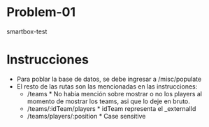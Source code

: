 # Problem-01
smartbox-test

# Instrucciones

- Para poblar la base de datos, se debe ingresar a /misc/populate
- El resto de las rutas son las mencionadas en las instrucciones:
	- /teams	* No habia mención sobre mostrar o no los players al momento de mostrar los teams, asi que lo deje en bruto.
	- /teams/:idTeam/players * idTeam representa el _externalId
	- /teams/players/:position * Case sensitive
